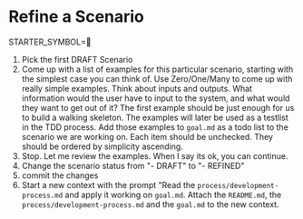 # Refine a Scenario

STARTER_SYMBOL=📝

1. Pick the first DRAFT Scenario
1. Come up with a list of examples for this particular scenario, starting with the simplest case you can think of. Use Zero/One/Many to come up with really simple examples. Think about inputs and outputs. What information would the user have to input to the system, and what would they want to get out of it? The first example should be just enough for us to build a walking skeleton. The examples will later be used as a testlist in the TDD process. Add those examples to `goal.md` as a todo list to the scenario we are working on. Each item should be unchecked. They should be ordered by simplicity ascending.
1. Stop. Let me review the examples. When I say its ok, you can continue. 
1. Change the scenario status from "- DRAFT" to "- REFINED"
1. commit the changes
1. Start a new context with the prompt "Read the `process/development-process.md` and apply it working on `goal.md`. Attach the `README.md`, the `process/development-process.md` and the `goal.md` to the new context. 